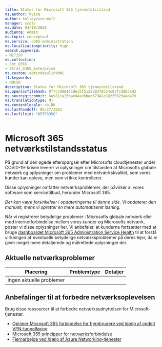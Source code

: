 ```yaml
---
title: Status for Microsoft 365 tjenestetilstand
ms.author: kvice
author: kelleyvice-msft
manager: scotv
ms.date: 04/19/2020
audience: Admin
ms.topic: conceptual
ms.service: o365-administration
ms.localizationpriority: high
search.appverid:
- MET150
ms.collection:
- Ent_O365
- Strat_O365_Enterprise
ms.custom: admindeeplinkMAC
f1.keywords:
- NOCSH
description: Status for Microsoft 365 tjenestetilstand
ms.openlocfilehash: 0f7c7d0d14cdecbfb122d03fdcb4c93fcddbced2
ms.sourcegitcommit: 6a981ca15bac84adbbed67341c89235029aad476
ms.translationtype: MT
ms.contentlocale: da-DK
ms.lasthandoff: 05/27/2022
ms.locfileid: "65753358"
---
```

# <a name="microsoft-365-network-health-status"></a>Microsoft 365 netværkstilstandsstatus

På grund af den øgede efterspørgsel efter Microsofts cloudtjenester under COVID-19-krisen leverer vi oplysninger om tilstanden af Microsofts globale netværk og oplysninger om problemer med netværkskvalitet, som vores kunder kan opleve, men som vi ikke kontrollerer.

Disse oplysninger omfatter netværksproblemer, der påvirker al vores software som servicetilbud, herunder Microsoft 365.

_Der kan være forsinkelser i opdateringerne til denne side. Vi opdaterer den manuelt, mens vi opretter en mere automatiseret løsning._

Når vi registrerer betydelige problemer i Microsofts globale netværk eller med internetforbindelse mellem vores kunder og Microsofts netværk, poster vi disse oplysninger her. Vi anbefaler, at kunderne fortsætter med at bruge <a href="https://go.microsoft.com/fwlink/p/?linkid=842900" target="_blank">dashboardet Microsoft 365 Administration Service Health</a> til at forstå virkningen af eventuelle betydelige netværksproblemer på deres lejer, da vi giver meget mere detaljerede og målrettede oplysninger der.

## <a name="current-network-issues"></a>Aktuelle netværksproblemer

| Placering | Problemtype | Detaljer |
| --- | --- | --- |
| Ingen aktuelle problemer | | |

## <a name="recommendations-to-improve-network-experience"></a>Anbefalinger til at forbedre netværksoplevelsen

Brug disse ressourcer til at forbedre netværksudnyttelsen for Microsoft-tjenester.

- [Optimer Microsoft 365 forbindelse for fjernbrugere ved hjælp af opdelt VPN-tunnelføring](microsoft-365-vpn-split-tunnel.md)
- [Microsoft 365 principper for netværksforbindelse](./microsoft-365-network-connectivity-principles.md)
- [Fjernarbejde ved hjælp af Azure Networking-tjenester](/azure/networking/working-remotely-support)